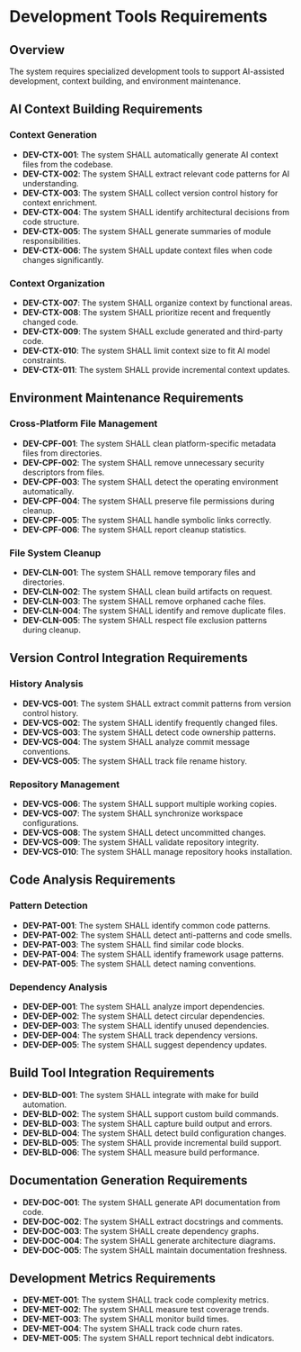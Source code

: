 # Development Tools Requirements

## Overview
The system requires specialized development tools to support AI-assisted development, context building, and environment maintenance.

## AI Context Building Requirements

### Context Generation
- **DEV-CTX-001**: The system SHALL automatically generate AI context files from the codebase.
- **DEV-CTX-002**: The system SHALL extract relevant code patterns for AI understanding.
- **DEV-CTX-003**: The system SHALL collect version control history for context enrichment.
- **DEV-CTX-004**: The system SHALL identify architectural decisions from code structure.
- **DEV-CTX-005**: The system SHALL generate summaries of module responsibilities.
- **DEV-CTX-006**: The system SHALL update context files when code changes significantly.

### Context Organization
- **DEV-CTX-007**: The system SHALL organize context by functional areas.
- **DEV-CTX-008**: The system SHALL prioritize recent and frequently changed code.
- **DEV-CTX-009**: The system SHALL exclude generated and third-party code.
- **DEV-CTX-010**: The system SHALL limit context size to fit AI model constraints.
- **DEV-CTX-011**: The system SHALL provide incremental context updates.

## Environment Maintenance Requirements

### Cross-Platform File Management
- **DEV-CPF-001**: The system SHALL clean platform-specific metadata files from directories.
- **DEV-CPF-002**: The system SHALL remove unnecessary security descriptors from files.
- **DEV-CPF-003**: The system SHALL detect the operating environment automatically.
- **DEV-CPF-004**: The system SHALL preserve file permissions during cleanup.
- **DEV-CPF-005**: The system SHALL handle symbolic links correctly.
- **DEV-CPF-006**: The system SHALL report cleanup statistics.

### File System Cleanup
- **DEV-CLN-001**: The system SHALL remove temporary files and directories.
- **DEV-CLN-002**: The system SHALL clean build artifacts on request.
- **DEV-CLN-003**: The system SHALL remove orphaned cache files.
- **DEV-CLN-004**: The system SHALL identify and remove duplicate files.
- **DEV-CLN-005**: The system SHALL respect file exclusion patterns during cleanup.

## Version Control Integration Requirements

### History Analysis
- **DEV-VCS-001**: The system SHALL extract commit patterns from version control history.
- **DEV-VCS-002**: The system SHALL identify frequently changed files.
- **DEV-VCS-003**: The system SHALL detect code ownership patterns.
- **DEV-VCS-004**: The system SHALL analyze commit message conventions.
- **DEV-VCS-005**: The system SHALL track file rename history.

### Repository Management
- **DEV-VCS-006**: The system SHALL support multiple working copies.
- **DEV-VCS-007**: The system SHALL synchronize workspace configurations.
- **DEV-VCS-008**: The system SHALL detect uncommitted changes.
- **DEV-VCS-009**: The system SHALL validate repository integrity.
- **DEV-VCS-010**: The system SHALL manage repository hooks installation.

## Code Analysis Requirements

### Pattern Detection
- **DEV-PAT-001**: The system SHALL identify common code patterns.
- **DEV-PAT-002**: The system SHALL detect anti-patterns and code smells.
- **DEV-PAT-003**: The system SHALL find similar code blocks.
- **DEV-PAT-004**: The system SHALL identify framework usage patterns.
- **DEV-PAT-005**: The system SHALL detect naming conventions.

### Dependency Analysis
- **DEV-DEP-001**: The system SHALL analyze import dependencies.
- **DEV-DEP-002**: The system SHALL detect circular dependencies.
- **DEV-DEP-003**: The system SHALL identify unused dependencies.
- **DEV-DEP-004**: The system SHALL track dependency versions.
- **DEV-DEP-005**: The system SHALL suggest dependency updates.

## Build Tool Integration Requirements

- **DEV-BLD-001**: The system SHALL integrate with make for build automation.
- **DEV-BLD-002**: The system SHALL support custom build commands.
- **DEV-BLD-003**: The system SHALL capture build output and errors.
- **DEV-BLD-004**: The system SHALL detect build configuration changes.
- **DEV-BLD-005**: The system SHALL provide incremental build support.
- **DEV-BLD-006**: The system SHALL measure build performance.

## Documentation Generation Requirements

- **DEV-DOC-001**: The system SHALL generate API documentation from code.
- **DEV-DOC-002**: The system SHALL extract docstrings and comments.
- **DEV-DOC-003**: The system SHALL create dependency graphs.
- **DEV-DOC-004**: The system SHALL generate architecture diagrams.
- **DEV-DOC-005**: The system SHALL maintain documentation freshness.

## Development Metrics Requirements

- **DEV-MET-001**: The system SHALL track code complexity metrics.
- **DEV-MET-002**: The system SHALL measure test coverage trends.
- **DEV-MET-003**: The system SHALL monitor build times.
- **DEV-MET-004**: The system SHALL track code churn rates.
- **DEV-MET-005**: The system SHALL report technical debt indicators.